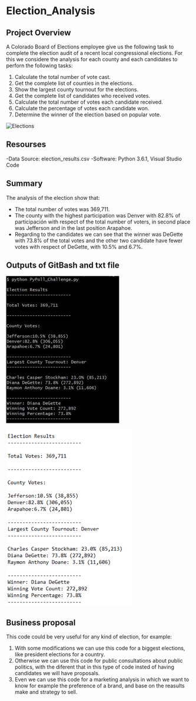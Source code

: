 # Election_Analysis

## Project Overview

A Colorado Board of Elections employee give us the following task to complete the election audit of a recent local congressional elections. For this we considere the analysis for each county and each candidates to perforn the following tasks:

1. Calculate the total number of vote cast.
2. Get the complete list of counties in the elections.
3. Show the largest county tournout for the elections.
4. Get the complete list of candidates who received votes.
5. Calculate the total number of votes each candidate received.
6. Calculate the percentage of votes each candidate won.
7. Determine the winner of the election based on popular vote.

![Elections ](https://www.google.com/logos/doodles/2020/where-to-vote-6753651837108825-2x.jpg)


## Resourses 
-Data Source: election_results.csv
-Software: Python 3.6.1, Visual Studio Code  

## Summary
The analysis of the election show that:
- The total number of votes was 369,711.
- The county with the highest participation was Denver with 82.8% of participación with respect of the total number of voters, in second place was Jefferson and in the last position Arapahoe.
- Regarding to the candidates we can see that the winner was DeGette with 73.8% of the total votes and the other two candidate have fewer votes with respect of DeGette, with 10.5% and 6.7%.

## Outputs of GitBash and txt file
![Output Elections GitBash ](https://github.com/alesandelmoral/Election_Analysis/blob/main/Results_GitOutput.JPG)

![Output Elections ](https://github.com/alesandelmoral/Election_Analysis/blob/main/Results_TXTOutputs.PNG)

## Business proposal 

This code could be very useful for any kind of election, for example:

1. With some modifications we can use this code for a biggest elections, like president elections for a country.
2. Otherwise we can use this code for public consultations about public politics, with the diferent that in this type of code insted of having candidates we will have proposals.
3. Even we can use this code for a marketing analysis in which we want to know for example the preference of a brand, and base on the reasults make and strategy to sell.